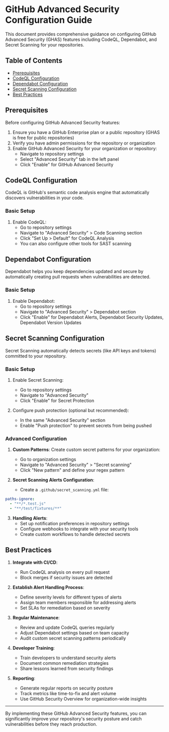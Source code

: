 # GitHub Advanced Security Configuration Guide

This document provides comprehensive guidance on configuring GitHub Advanced Security (GHAS) features including CodeQL, Dependabot, and Secret Scanning for your repositories.

## Table of Contents
- [Prerequisites](#prerequisites)
- [CodeQL Configuration](#codeql-configuration)
- [Dependabot Configuration](#dependabot-configuration)
- [Secret Scanning Configuration](#secret-scanning-configuration)
- [Best Practices](#best-practices)

## Prerequisites

Before configuring GitHub Advanced Security features:

1. Ensure you have a GitHub Enterprise plan or a public repository (GHAS is free for public repositories)
2. Verify you have admin permissions for the repository or organization
3. Enable GitHub Advanced Security for your organization or repository:
   - Navigate to repository settings
   - Select "Advanced Security" tab in the left panel
   - Click "Enable" for GitHub Advanced Security

## CodeQL Configuration

CodeQL is GitHub's semantic code analysis engine that automatically discovers vulnerabilities in your code.

### Basic Setup

1. Enable CodeQL:
   - Go to repository settings
   - Navigate to "Advanced Security" > Code Scanning section
   - Click "Set Up > Default" for CodeQL Analysis
   - You can also configure other tools for SAST scanning


## Dependabot Configuration

Dependabot helps you keep dependencies updated and secure by automatically creating pull requests when vulnerabilities are detected.

### Basic Setup

1. Enable Dependabot:
   - Go to repository settings
   - Navigate to "Advanced Security" > Dependabot section
   - Click "Enable" for Dependabot Alerts, Dependabot Security Updates,  Dependabot Version Updates


## Secret Scanning Configuration

Secret Scanning automatically detects secrets (like API keys and tokens) committed to your repository.

### Basic Setup

1. Enable Secret Scanning:
   - Go to repository settings
   - Navigate to "Advanced Security"
   - Click "Enable" for Secret Protection 

2. Configure push protection (optional but recommended):
   - In the same "Advanced Security" section
   - Enable "Push protection" to prevent secrets from being pushed

### Advanced Configuration

1. **Custom Patterns**: Create custom secret patterns for your organization:
   - Go to organization settings
   - Navigate to "Advanced Security" > "Secret scanning"
   - Click "New pattern" and define your regex pattern

2. **Secret Scanning Alerts Configuration**:
   - Create a `.github/secret_scanning.yml` file:

```yaml
paths-ignore:
  - "**/*.test.js"
  - "**/test/fixtures/**"
```

3. **Handling Alerts**:
   - Set up notification preferences in repository settings
   - Configure webhooks to integrate with your security tools
   - Create custom workflows to handle detected secrets

## Best Practices

1. **Integrate with CI/CD**:
   - Run CodeQL analysis on every pull request
   - Block merges if security issues are detected

2. **Establish Alert Handling Process**:
   - Define severity levels for different types of alerts
   - Assign team members responsible for addressing alerts
   - Set SLAs for remediation based on severity

3. **Regular Maintenance**:
   - Review and update CodeQL queries regularly
   - Adjust Dependabot settings based on team capacity
   - Audit custom secret scanning patterns periodically

4. **Developer Training**:
   - Train developers to understand security alerts
   - Document common remediation strategies
   - Share lessons learned from security findings

5. **Reporting**:
   - Generate regular reports on security posture
   - Track metrics like time-to-fix and alert volume
   - Use GitHub Security Overview for organization-wide insights

---

By implementing these GitHub Advanced Security features, you can significantly improve your repository's security posture and catch vulnerabilities before they reach production.
